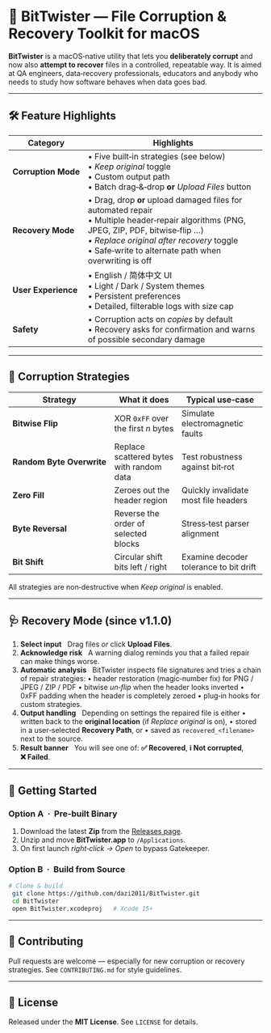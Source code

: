 # 📂 BitTwister — File Corruption & Recovery Toolkit for macOS

**BitTwister** is a macOS‑native utility that lets you **deliberately corrupt** and now also **attempt to recover** files in a controlled, repeatable way. It is aimed at QA engineers, data‑recovery professionals, educators and anybody who needs to study how software behaves when data goes bad.

---

## 🛠 Feature Highlights

| Category            | Highlights                                                                                                                                                                                                                                         |
| ------------------- | -------------------------------------------------------------------------------------------------------------------------------------------------------------------------------------------------------------------------------------------------- |
| **Corruption Mode** | • Five built‑in strategies (see below)<br>• *Keep original* toggle<br>• Custom output path<br>• Batch drag‑&‑drop **or** *Upload Files* button                                                                                                     |
| **Recovery Mode**   | • Drag, drop **or** upload damaged files for automated repair<br>• Multiple header‑repair algorithms (PNG, JPEG, ZIP, PDF, bitwise‑flip …)<br>• *Replace original after recovery* toggle<br>• Safe‑write to alternate path when overwriting is off |
| **User Experience** | • English / 简体中文 UI<br>• Light / Dark / System themes<br>• Persistent preferences<br>• Detailed, filterable logs with size cap                                                                                                                     |
| **Safety**          | • Corruption acts on *copies* by default<br>• Recovery asks for confirmation and warns of possible secondary damage                                                                                                                                |

---

## 🔄 Corruption Strategies

| Strategy                  | What it does                             | Typical use‑case                       |
| ------------------------- | ---------------------------------------- | -------------------------------------- |
| **Bitwise Flip**          | XOR `0xFF` over the first *n* bytes      | Simulate electromagnetic faults        |
| **Random Byte Overwrite** | Replace scattered bytes with random data | Test robustness against bit‑rot        |
| **Zero Fill**             | Zeroes out the header region             | Quickly invalidate most file headers   |
| **Byte Reversal**         | Reverse the order of selected blocks     | Stress‑test parser alignment           |
| **Bit Shift**             | Circular shift bits left / right         | Examine decoder tolerance to bit drift |

All strategies are non‑destructive when *Keep original* is enabled.

---

## 🩺 Recovery Mode (since v1.1.0)

1. **Select input**   Drag files *or* click **Upload Files**.
2. **Acknowledge risk**   A warning dialog reminds you that a failed repair can make things worse.
3. **Automatic analysis**   BitTwister inspects file signatures and tries a chain of repair strategies:
   • header restoration (magic‑number fix) for PNG / JPEG / ZIP / PDF
   • bitwise *un‑flip* when the header looks inverted
   • 0xFF padding when the header is completely zeroed
   • plug‑in hooks for custom strategies.
4. **Output handling**   Depending on settings the repaired file is either
   • written back to the **original location** (if *Replace original* is on),
   • stored in a user‑selected **Recovery Path**, or
   • saved as `recovered_<filename>` next to the source.
5. **Result banner**   You will see one of: **✅ Recovered**, **ℹ️ Not corrupted**, **❌ Failed**.

---

## 🚀 Getting Started

### Option A  ·  Pre‑built Binary

1. Download the latest **Zip** from the [Releases page](https://github.com/dazi2011/BitTwister/releases).
2. Unzip and move **BitTwister.app** to `/Applications`.
3. On first launch *right‑click → Open* to bypass Gatekeeper.

### Option B  ·  Build from Source

```bash
# Clone & build
 git clone https://github.com/dazi2011/BitTwister.git
 cd BitTwister
 open BitTwister.xcodeproj   # Xcode 15+
```

---




## 🤝 Contributing

Pull requests are welcome — especially for new corruption or recovery strategies.
See `CONTRIBUTING.md` for style guidelines.

---

## 📝 License

Released under the **MIT License**.  See `LICENSE` for details.
